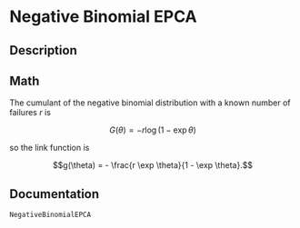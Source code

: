 # Negative Binomial EPCA

## Description

## Math

The cumulant of the negative binomial distribution with a known number of failures $r$ is

```math
G(\theta) = -r \log(1 - \exp \theta)
```

so the link function is

```math
g(\theta) = - \frac{r \exp \theta}{1 - \exp \theta}.
```

## Documentation

```@docs
NegativeBinomialEPCA
```
